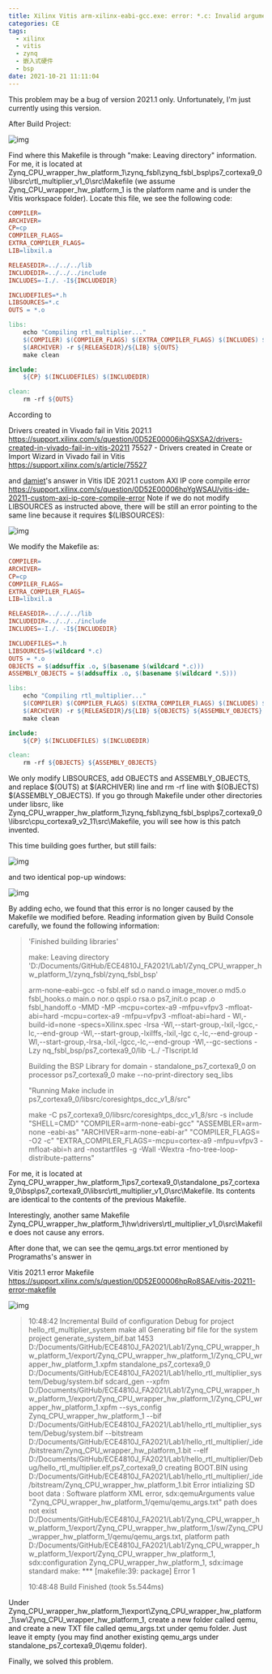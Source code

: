 ```yaml
---
title: Xilinx Vitis arm-xilinx-eabi-gcc.exe: error: *.c: Invalid argument
categories: CE
tags:
  - xilinx
  - vitis
  - zynq
  - 嵌入式硬件
  - bsp
date: 2021-10-21 11:11:04
---
```


This problem may be a bug of version 2021.1 only. Unfortunately, I'm just currently using this version.

After Build Project:

![img](2021-10/e9856cba44b949578195133913ff00ad.png)

Find where this Makefile is through "make: Leaving directory" information. For me, it is located at  Zynq_CPU_wrapper_hw_platform_1\zynq_fsbl\zynq_fsbl_bsp\ps7_cortexa9_0\libsrc\rtl_multiplier_v1_0\src\Makefile (we assume Zynq_CPU_wrapper_hw_platform_1 is the platform name and is under the Vitis workspace folder). Locate this file, we see the following code:

```makefile
COMPILER=
ARCHIVER=
CP=cp
COMPILER_FLAGS=
EXTRA_COMPILER_FLAGS=
LIB=libxil.a

RELEASEDIR=../../../lib
INCLUDEDIR=../../../include
INCLUDES=-I./. -I${INCLUDEDIR}

INCLUDEFILES=*.h
LIBSOURCES=*.c
OUTS = *.o

libs:
	echo "Compiling rtl_multiplier..."
	$(COMPILER) $(COMPILER_FLAGS) $(EXTRA_COMPILER_FLAGS) $(INCLUDES) $(LIBSOURCES)
	$(ARCHIVER) -r ${RELEASEDIR}/${LIB} ${OUTS}
	make clean

include:
	${CP} $(INCLUDEFILES) $(INCLUDEDIR)

clean:
	rm -rf ${OUTS}
```

According to

Drivers created in Vivado fail in Vitis 2021.1
https://support.xilinx.com/s/question/0D52E00006ihQSXSA2/drivers-created-in-vivado-fail-in-vitis-20211
75527 - Drivers created in Create or Import Wizard in Vivado fail in Vitis
https://support.xilinx.com/s/article/75527

and [damiet](https://support.xilinx.com/s/profile/0052E00000N2sw8QAB)'s answer in
Vitis IDE 2021.1 custom AXI IP core compile error
https://support.xilinx.com/s/question/0D52E00006hpYgWSAU/vitis-ide-20211-custom-axi-ip-core-compile-error
Note if we do not modify LIBSOURCES as instructed above, there will be still an error pointing to the same line because it requires $(LIBSOURCES):

![img](2021-10/4dbf49b4c5e34b6f9aacd2d9166d2d9d.png)

We modify the Makefile as:

```makefile
COMPILER=
ARCHIVER=
CP=cp
COMPILER_FLAGS=
EXTRA_COMPILER_FLAGS=
LIB=libxil.a

RELEASEDIR=../../../lib
INCLUDEDIR=../../../include
INCLUDES=-I./. -I${INCLUDEDIR}

INCLUDEFILES=*.h
LIBSOURCES=$(wildcard *.c)
OUTS = *.o
OBJECTS = $(addsuffix .o, $(basename $(wildcard *.c)))
ASSEMBLY_OBJECTS = $(addsuffix .o, $(basename $(wildcard *.S)))

libs:
	echo "Compiling rtl_multiplier..."
	$(COMPILER) $(COMPILER_FLAGS) $(EXTRA_COMPILER_FLAGS) $(INCLUDES) $(LIBSOURCES)
	$(ARCHIVER) -r ${RELEASEDIR}/${LIB} ${OBJECTS} ${ASSEMBLY_OBJECTS}
	make clean

include:
	${CP} $(INCLUDEFILES) $(INCLUDEDIR)

clean:
	rm -rf ${OBJECTS} ${ASSEMBLY_OBJECTS}
```

We only modify LIBSOURCES, add OBJECTS and ASSEMBLY_OBJECTS, and replace $(OUTS) at $(ARCHIVER) line and rm -rf line with $(OBJECTS) $(ASSEMBLY_OBJECTS). If you go through Makefile under other directories under libsrc, like Zynq_CPU_wrapper_hw_platform_1\zynq_fsbl\zynq_fsbl_bsp\ps7_cortexa9_0\libsrc\cpu_cortexa9_v2_11\src\Makefile, you will see how is this patch invented.

This time building goes further, but still fails:

![img](2021-10/b6fec6643ce543978e9ff8ce1fe8825b.png)

and two identical pop-up windows:

![img](2021-10/ac47ef4101cd495781e4529a9cf2648e.png)

By adding echo, we found that this error is no longer caused by the Makefile we modified before. Reading information given by Build Console carefully, we found the following information:

> 'Finished building libraries'
>
> make: Leaving directory 'D:/Documents/GitHub/ECE4810J_FA2021/Lab1/Zynq_CPU_wrapper_hw_platform_1/zynq_fsbl/zynq_fsbl_bsp'
>
> arm-none-eabi-gcc -o fsbl.elf  sd.o  nand.o  image_mover.o  md5.o  fsbl_hooks.o  main.o  nor.o  qspi.o  rsa.o  ps7_init.o  pcap
> .o  fsbl_handoff.o -MMD -MP       -mcpu=cortex-a9 -mfpu=vfpv3 -mfloat-abi=hard   -mcpu=cortex-a9 -mfpu=vfpv3 -mfloat-abi=hard -
> Wl,-build-id=none -specs=Xilinx.spec  -lrsa -Wl,--start-group,-lxil,-lgcc,-lc,--end-group -Wl,--start-group,-lxilffs,-lxil,-lgc
> c,-lc,--end-group -Wl,--start-group,-lrsa,-lxil,-lgcc,-lc,--end-group                                    -Wl,--gc-sections -Lzy
> nq_fsbl_bsp/ps7_cortexa9_0/lib -L./ -Tlscript.ld
>
> Building the BSP Library for domain  - standalone_ps7_cortexa9_0 on processor ps7_cortexa9_0
> make --no-print-directory seq_libs
>
> "Running Make include in ps7_cortexa9_0/libsrc/coresightps_dcc_v1_8/src"
>
> make -C ps7_cortexa9_0/libsrc/coresightps_dcc_v1_8/src -s include  "SHELL=CMD" "COMPILER=arm-none-eabi-gcc" "ASSEMBLER=arm-none
> -eabi-as" "ARCHIVER=arm-none-eabi-ar" "COMPILER_FLAGS=  -O2 -c" "EXTRA_COMPILER_FLAGS=-mcpu=cortex-a9 -mfpu=vfpv3 -mfloat-abi=h
> ard -nostartfiles -g -Wall -Wextra -fno-tree-loop-distribute-patterns"

For me, it is located at Zynq_CPU_wrapper_hw_platform_1\ps7_cortexa9_0\standalone_ps7_cortexa9_0\bsp\ps7_cortexa9_0\libsrc\rtl_multiplier_v1_0\src\Makefile. Its contents are identical to the contents of the previous Makefile.

Interestingly, another same Makefile Zynq_CPU_wrapper_hw_platform_1\hw\drivers\rtl_multiplier_v1_0\src\Makefile does not cause any errors.

After done that, we can see the qemu_args.txt error mentioned by Programaths's answer in

Vitis 2021.1 error Makefile
https://support.xilinx.com/s/question/0D52E00006hpRo8SAE/vitis-20211-error-makefile

![img](2021-10/93da66555bdc44b7a132560565f84c44.png)

> 10:48:42  Incremental Build of configuration Debug for project hello_rtl_multiplier_system 
> make all 
> Generating bif file for the system project
> generate_system_bif.bat 1453 D:/Documents/GitHub/ECE4810J_FA2021/Lab1/Zynq_CPU_wrapper_hw_platform_1/export/Zynq_CPU_wrapper_hw_platform_1/Zynq_CPU_wrapper_hw_platform_1.xpfm standalone_ps7_cortexa9_0 D:/Documents/GitHub/ECE4810J_FA2021/Lab1/hello_rtl_multiplier_system/Debug/system.bif
> sdcard_gen --xpfm D:/Documents/GitHub/ECE4810J_FA2021/Lab1/Zynq_CPU_wrapper_hw_platform_1/export/Zynq_CPU_wrapper_hw_platform_1/Zynq_CPU_wrapper_hw_platform_1.xpfm --sys_config Zynq_CPU_wrapper_hw_platform_1 --bif D:/Documents/GitHub/ECE4810J_FA2021/Lab1/hello_rtl_multiplier_system/Debug/system.bif --bitstream D:/Documents/GitHub/ECE4810J_FA2021/Lab1/hello_rtl_multiplier/_ide/bitstream/Zynq_CPU_wrapper_hw_platform_1.bit --elf D:/Documents/GitHub/ECE4810J_FA2021/Lab1/hello_rtl_multiplier/Debug/hello_rtl_multiplier.elf,ps7_cortexa9_0
> creating BOOT.BIN using D:/Documents/GitHub/ECE4810J_FA2021/Lab1/hello_rtl_multiplier/_ide/bitstream/Zynq_CPU_wrapper_hw_platform_1.bit
> Error intializing SD boot data : Software platform XML error, sdx:qemuArguments value "Zynq_CPU_wrapper_hw_platform_1/qemu/qemu_args.txt" path does not exist D:/Documents/GitHub/ECE4810J_FA2021/Lab1/Zynq_CPU_wrapper_hw_platform_1/export/Zynq_CPU_wrapper_hw_platform_1/sw/Zynq_CPU_wrapper_hw_platform_1/qemu/qemu_args.txt, platform path D:/Documents/GitHub/ECE4810J_FA2021/Lab1/Zynq_CPU_wrapper_hw_platform_1/export/Zynq_CPU_wrapper_hw_platform_1, sdx:configuration Zynq_CPU_wrapper_hw_platform_1, sdx:image standard
> make: *** [makefile:39: package] Error 1
>
> 10:48:48 Build Finished (took 5s.544ms)

Under Zynq_CPU_wrapper_hw_platform_1\export\Zynq_CPU_wrapper_hw_platform_1\sw\Zynq_CPU_wrapper_hw_platform_1, create a new folder called qemu, and create a new TXT file called qemu_args.txt under qemu folder. Just leave it empty (you may find another existing qemu_args under standalone_ps7_cortexa9_0\qemu folder).

Finally, we solved this problem.
